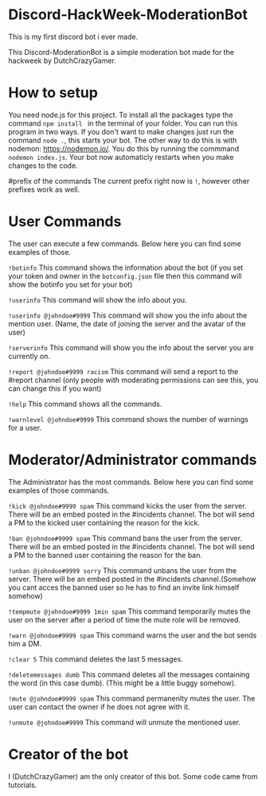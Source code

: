 # Discord-HackWeek-ModerationBot
This is my first discord bot i ever made.


This Discord-ModerationBot is a simple moderation bot made for the hackweek by DutchCrazyGamer.

# How to setup
You need node.js for this project. To install all the packages type the command ```npm install ``` in the terminal of your folder. You can run this program in two ways. If you don't want to make changes just run the command ```node .```, this starts your bot. The other way to do this is with nodemon: https://nodemon.io/. You do this by running the commmand ``` nodemon index.js```. Your bot now automaticly restarts when you make changes to the code.

#prefix of the commands
The current prefix right now is ```!```, however other prefixes work as well.
# User Commands

The user can execute a few commands. Below here you can find some examples of those.

```!botinfo``` This command shows the information about the bot (if you set your token and owner in the ```botconfig.json``` file then this command will show the botinfo you set for your bot)

```!userinfo``` This command will show the info about you.

```!userinfo @johndoe#9999``` This command will show you the info about the mention user. (Name, the date of joining the server and the avatar of the user)

```!serverinfo``` This command will show you the info about the server you are currently on.

```!report @johndoe#9999 racism``` This command will send a report to the #report channel (only people with moderating permissions can see this, you can change this if you want)

```!help``` This command shows all the commands.

```!warnlevel @johndoe#9999``` This command shows the number of warnings for a user.

# Moderator/Administrator commands

The Administrator has the most commands. Below here you can find some examples of those commands.

```!kick @johndoe#9999 spam``` This command kicks the user from the server. There will be an embed posted in the #incidents channel. The bot will send a PM to the kicked user containing the reason for the kick.

```!ban @johndoe#9999 spam``` This command bans the user from the server.  There will be an embed posted in the #incidents channel. The bot will send a PM to the banned user containing the reason for the ban.

```!unban @johndoe#9999 sorry``` This command unbans the user from the server.  There will be an embed posted in the #incidents channel.(Somehow you cant acces the banned user so he has to find an invite link himself somehow)

```!tempmute @johndoe#9999 1min spam``` This command temporarily mutes the user on the server after a period of time the mute role will be removed.

```!warn @johndoe#9999 spam``` This command warns the user and the bot sends him a DM.

```!clear 5``` This command deletes the last 5 messages.

```!deletemessages dumb``` This command deletes all the messages containing the word (in this case dumb). (This might be a little buggy somehow).

```!mute @johndoe#9999 spam``` This command permanenlty mutes the user. The user can contact the owner if he does not agree with it.

```!unmute @johndoe#9999``` This command will unmute the mentioned user.

# Creator of the bot
I (DutchCrazyGamer) am the only creator of this bot. Some code came from tutorials.
